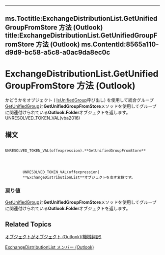 

---
ms.Toctitle:ExchangeDistributionList.GetUnifiedGroupFromStore 方法 (Outlook)
title:ExchangeDistributionList.GetUnifiedGroupFromStore 方法 (Outlook)
ms.ContentId:8565a110-d9d9-bc58-a5c8-a0ac9da8ec0c
---
# ExchangeDistributionList.GetUnifiedGroupFromStore 方法 (Outlook)




かどうかをオブジェクト ( [IsUnifiedGroup](9ee27465-3ea5-7316-feec-2f255ff08f6b)呼び出し) を使用して統合グループ[GetUnifiedGroup](9b129256-02c0-438a-9098-c0925ec60388.md)と**GetUnifiedGroupFromStore**メソッドを使用してグループに関連付けられている**Outlook.Folder**オブジェクトを返します。UNRESOLVED_TOKEN_VAL(vba2016)

## 構文

            UNRESOLVED_TOKEN_VAL(offexpression).**GetUnifiedGroupFromStore**




            UNRESOLVED_TOKEN_VAL(offexpression)
            **ExchangeDistributionList**オブジェクトを表す変数です。

### 戻り値
[GetUnifiedGroup](9b129256-02c0-438a-9098-c0925ec60388.md)と**GetUnifiedGroupFromStore**メソッドを使用してグループに関連付けられている**Outlook.Folder**オブジェクトを返します。





## Related Topics

[オブジェクトがオブジェクト (Outlook)(機械翻訳)](2830dfba-6c0a-a81f-6b98-92ac2aafb59d.md)

[ExchangeDistributionList メンバー (Outlook)](89105487-3e5b-ee8b-02e0-33ad42bd2fbe.md)




